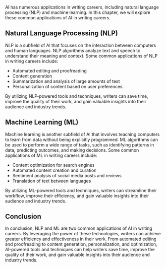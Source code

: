 
AI has numerous applications in writing careers, including natural language processing (NLP) and machine learning. In this chapter, we will explore these common applications of AI in writing careers.

Natural Language Processing (NLP)
---------------------------------

NLP is a subfield of AI that focuses on the interaction between computers and human languages. NLP algorithms analyze text and speech to understand their meaning and context. Some common applications of NLP in writing careers include:

* Automated editing and proofreading
* Content generation
* Summarization and analysis of large amounts of text
* Personalization of content based on user preferences

By utilizing NLP-powered tools and techniques, writers can save time, improve the quality of their work, and gain valuable insights into their audience and industry trends.

Machine Learning (ML)
---------------------

Machine learning is another subfield of AI that involves teaching computers to learn from data without being explicitly programmed. ML algorithms can be used to perform a wide range of tasks, such as identifying patterns in data, predicting outcomes, and making decisions. Some common applications of ML in writing careers include:

* Content optimization for search engines
* Automated content creation and curation
* Sentiment analysis of social media posts and reviews
* Translation of text between languages

By utilizing ML-powered tools and techniques, writers can streamline their workflow, improve their efficiency, and gain valuable insights into their audience and industry trends.

Conclusion
----------

In conclusion, NLP and ML are two common applications of AI in writing careers. By leveraging the power of these technologies, writers can achieve greater efficiency and effectiveness in their work. From automated editing and proofreading to content generation, personalization, and optimization, AI-powered tools and techniques can help writers save time, improve the quality of their work, and gain valuable insights into their audience and industry trends.
